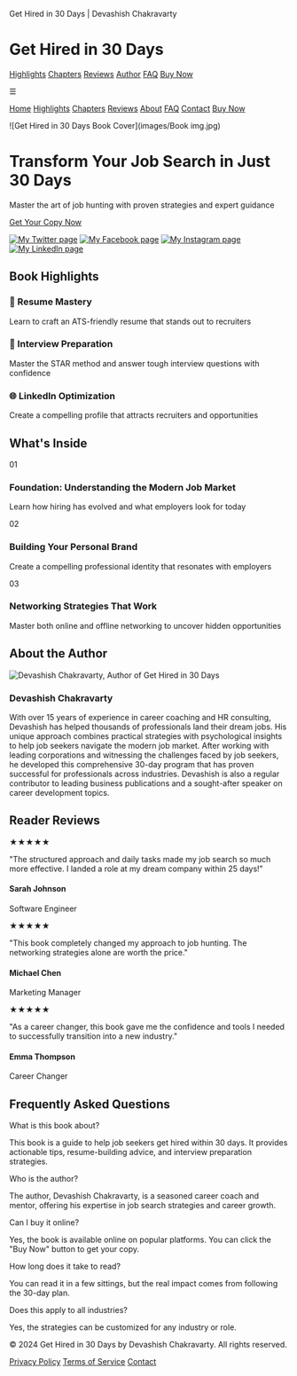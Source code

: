   Get Hired in 30 Days | Devashish Chakravarty 

Get Hired in 30 Days
====================

[Highlights](#highlights) [Chapters](#chapters) [Reviews](#reviews) [Author](#author) [FAQ](#faq) [Buy Now](#buy)

☰

[Home](#home) [Highlights](#highlights) [Chapters](#chapters) [Reviews](#reviews) [About](#author) [FAQ](#faq) [Contact](#contact) [Buy Now](#buy)

![Get Hired in 30 Days Book Cover](images/Book img.jpg)

Transform Your Job Search in Just 30 Days
=========================================


Master the art of job hunting with proven strategies and expert guidance

[Get Your Copy Now](#buy)

[![My Twitter page](images/twitter_icon.png)](#) [![My Facebook page](images/facebook_icon.png)](#) [![My Instagram page](images/instagram_icon.png)](#) [![My LinkedIn page](images/Linkedin_icon.png)](#)

Book Highlights
---------------

### 📝 Resume Mastery

Learn to craft an ATS-friendly resume that stands out to recruiters

### 🎯 Interview Preparation

Master the STAR method and answer tough interview questions with confidence

### 🌐 LinkedIn Optimization

Create a compelling profile that attracts recruiters and opportunities

What's Inside
-------------

01

### Foundation: Understanding the Modern Job Market

Learn how hiring has evolved and what employers look for today

02

### Building Your Personal Brand

Create a compelling professional identity that resonates with employers

03

### Networking Strategies That Work

Master both online and offline networking to uncover hidden opportunities

About the Author
----------------

![Devashish Chakravarty, Author of Get Hired in 30 Days](images/devashish-chakravarty.jpeg)

### Devashish Chakravarty

With over 15 years of experience in career coaching and HR consulting, Devashish has helped thousands of professionals land their dream jobs. His unique approach combines practical strategies with psychological insights to help job seekers navigate the modern job market. After working with leading corporations and witnessing the challenges faced by job seekers, he developed this comprehensive 30-day program that has proven successful for professionals across industries. Devashish is also a regular contributor to leading business publications and a sought-after speaker on career development topics.

Reader Reviews
--------------

★★★★★

"The structured approach and daily tasks made my job search so much more effective. I landed a role at my dream company within 25 days!"

#### Sarah Johnson

Software Engineer

★★★★★

"This book completely changed my approach to job hunting. The networking strategies alone are worth the price."

#### Michael Chen

Marketing Manager

★★★★★

"As a career changer, this book gave me the confidence and tools I needed to successfully transition into a new industry."

#### Emma Thompson

Career Changer

Frequently Asked Questions
--------------------------

What is this book about?

This book is a guide to help job seekers get hired within 30 days. It provides actionable tips, resume-building advice, and interview preparation strategies.

Who is the author?

The author, Devashish Chakravarty, is a seasoned career coach and mentor, offering his expertise in job search strategies and career growth.

Can I buy it online?

Yes, the book is available online on popular platforms. You can click the "Buy Now" button to get your copy.

How long does it take to read?

You can read it in a few sittings, but the real impact comes from following the 30-day plan.

Does this apply to all industries?

Yes, the strategies can be customized for any industry or role.

© 2024 Get Hired in 30 Days by Devashish Chakravarty. All rights reserved.

[Privacy Policy](#) [Terms of Service](#) [Contact](#)